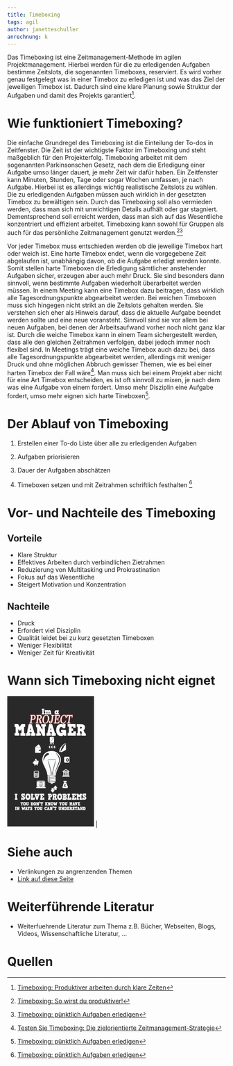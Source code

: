 ```yaml
---
title: Timeboxing
tags: agil
author: janetteschuller
anrechnung: k
---
```


Das Timeboxing ist eine Zeitmanagement-Methode im agilen Projektmanagement. Hierbei werden für die zu erledigenden Aufgaben bestimme Zeitslots, die sogenannten Timeboxes, reserviert. Es wird vorher genau festgelegt was in einer Timebox zu erledigen ist und was das Ziel der jeweiligen Timebox ist. Dadurch sind eine klare Planung sowie Struktur der Aufgaben und damit des Projekts garantiert[^1].


# Wie funktioniert Timeboxing?

Die einfache Grundregel des Timeboxing ist die Einteilung der To-dos in Zeitfenster. Die Zeit ist der wichtigste Faktor im Timeboxing und steht maßgeblich für den Projekterfolg. Timeboxing arbeitet mit dem sogenannten Parkinsonschen Gesetz, nach dem die Erledigung einer Aufgabe umso länger dauert, je mehr Zeit wir dafür haben. Ein Zeitfenster kann Minuten, Stunden, Tage oder sogar Wochen umfassen, je nach Aufgabe. Hierbei ist es allerdings wichtig realistische Zeitslots zu wählen. Die zu erledigenden Aufgaben müssen auch wirklich in der gesetzten Timebox zu bewältigen sein. Durch das Timeboxing soll also vermieden werden, dass man sich mit unwichtigen Details aufhält oder gar stagniert. Dementsprechend soll erreicht werden, dass man sich auf das Wesentliche konzentriert und effizient arbeitet. Timeboxing kann sowohl für Gruppen als auch für das persönliche Zeitmanagement genutzt werden.[^2][^4]

Vor jeder Timebox muss entschieden werden ob die jeweilige Timebox hart oder weich ist. Eine harte Timebox endet, wenn die vorgegebene Zeit abgelaufen ist, unabhängig davon, ob die Aufgabe erledigt werden konnte. Somit stellen harte Timeboxen die Erledigung sämtlicher anstehender Aufgaben sicher, erzeugen aber auch mehr Druck. Sie sind besonders dann sinnvoll, wenn bestimmte Aufgaben wiederholt überarbeitet werden müssen. In einem Meeting kann eine Timebox dazu beitragen, dass wirklich alle Tagesordnungspunkte abgearbeitet werden. 
Bei weichen Timeboxen muss sich hingegen nicht strikt an die Zeitslots gehalten werden. Sie verstehen sich eher als Hinweis darauf, dass die aktuelle Aufgabe beendet werden sollte und eine neue voransteht. Sinnvoll sind sie vor allem bei neuen Aufgaben, bei denen der Arbeitsaufwand vorher noch nicht ganz klar ist. Durch die weiche Timebox kann in einem Team sichergestellt werden, dass alle den gleichen Zeitrahmen verfolgen, dabei jedoch immer noch flexibel sind. In Meetings trägt eine weiche Timebox auch dazu bei, dass alle Tagesordnungspunkte abgearbeitet werden, allerdings mit weniger Druck und ohne möglichen Abbruch gewisser Themen, wie es bei einer harten Timebox der Fall wäre[^3]. Man muss sich bei einem Projekt aber nicht für eine Art Timebox entscheiden, es ist oft sinnvoll zu mixen, je nach dem was eine Aufgabe von einem fordert. Umso mehr Disziplin eine Aufgabe fordert, umso mehr eignen sich harte Tineboxen[^4].


# Der Ablauf von Timeboxing 

1. Erstellen einer To-do Liste über alle zu erledigenden Aufgaben

2. Aufgaben priorisieren

3. Dauer der Aufgaben abschätzen 

4. Timeboxen setzen und mit Zeitrahmen schriftlich festhalten [^4]


# Vor- und Nachteile des Timeboxing

## Vorteile

* Klare Struktur 
* Effektives Arbeiten durch verbindlichen Zietrahmen
* Reduzierung von Multitasking und Prokrastination
* Fokus auf das Wesentliche
* Steigert Motivation und Konzentration

## Nachteile

* Druck
* Erfordert viel Disziplin 
* Qualität leidet bei zu kurz gesetzten Timeboxen
* Weniger Flexibilität
* Weniger Zeit für Kreativität


# Wann sich Timeboxing nicht eignet



![Beispielabbildung](Timeboxing/test-file.jpg)
| 


# Siehe auch

* Verlinkungen zu angrenzenden Themen
* [Link auf diese Seite](Timeboxing.md)

# Weiterführende Literatur

* Weiterfuehrende Literatur zum Thema z.B. Bücher, Webseiten, Blogs, Videos, Wissenschaftliche Literatur, ...

# Quellen

[^11]: Quellen die ihr im Text verwendet habt z.B. Bücher, Webseiten, Blogs, Videos, Wissenschaftliche Literatur, ... (eine Quelle in eine Zeile, keine Zeilenumbrüche machen)
[^1]: [Timeboxing: Produktiver arbeiten durch klare Zeiten](https://karrierebibel.de/timeboxing/)
[^2]: [Timeboxing: So wirst du produktiver!](https://projekte-leicht-gemacht.de/blog/softskills/zeitmanagement/timeboxing/#Was-ist-Timeboxing)
[^3]: [Testen Sie Timeboxing: Die zielorientierte Zeitmanagement-Strategie](https://asana.com/de/resources/what-is-timeboxing) 
[^4]: [Timeboxing: pünktlich Aufgaben erledigen](https://www.fuer-gruender.de/blog/timeboxing/)

